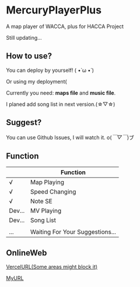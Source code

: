 # MercuryPlayerPlus

A map player of WACCA, plus for HACCA Project

Still updating...

## How to use?

You can deploy by yourself! ( •̀ ω •́ )

Or using my deployment( 

Currently you need: **maps file** and **music file**.

I planed add song list in next version.(☆▽☆)

## Suggest?

You can use Github Issues, I will watch it. o(*￣▽￣*)ブ

## Function


|  | Function |
| ------- | ------- |
|    √     |    Map Playing     |
|√ |Speed Changing|
|√|Note SE|
|Dev...|MV Playing|
|Dev...|Song List|
|||
|...|Waiting For Your Suggestions...|



## OnlineWeb

[VercelURL(Some areas might block it)](https://mercury-player-plus.vercel.app/)

[MyURL](https://player.hacca.wenqi.ml)